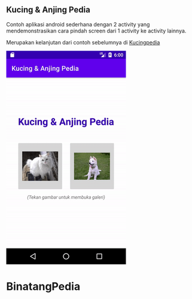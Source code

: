 ## Kucing & Anjing Pedia

Contoh aplikasi android sederhana dengan 2 activity yang mendemonstrasikan cara pindah screen dari 1 activity ke activity lainnya. 

Merupakan kelanjutan dari contoh sebelumnya di [Kucingpedia](https://github.com/ewinsutriandi/kucingpedia)

![Kucing & Anjing Pedia](catdogpedia.gif)


# BinatangPedia
